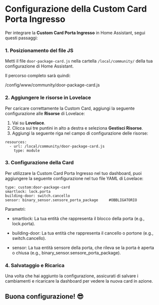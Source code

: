 # Configurazione della Custom Card Porta Ingresso

Per integrare la **Custom Card Porta Ingresso** in Home Assistant, segui questi passaggi:

### 1. Posizionamento del file JS

Metti il file `door-package-card.js` nella cartella `/local/community/` della tua configurazione di Home Assistant.

Il percorso completo sarà quindi:

/config/www/community/door-package-card.js



### 2. Aggiungere le risorse in Lovelace

Per caricare correttamente la Custom Card, aggiungi la seguente configurazione alle **Risorse** di Lovelace:

1. Vai su **Lovelace**.
2. Clicca sui tre puntini in alto a destra e seleziona **Gestisci Risorse**.
3. Aggiungi la seguente riga nel campo di configurazione delle risorse:

```
resources:
  - url: /local/community/door-package-card.js
    type: module
```
### 3. Configurazione della Card
Per utilizzare la Custom Card Porta Ingresso nel tuo dashboard, puoi aggiungere la seguente configurazione nel tuo file YAML di Lovelace:
```
type: custom:door-package-card
smartlock: lock.porta
building-door: switch.cancello
sensor: binary_sensor.sensore_porta_package     #OBBLIGATORIO
```

Parametri:
- smartlock: La tua entità che rappresenta il blocco della porta (e.g., lock.porta).

- building-door: La tua entità che rappresenta il cancello o portone (e.g., switch.cancello).

- sensor: La tua entità sensore della porta, che rileva se la porta è aperta o chiusa (e.g., binary_sensor.sensore_porta_package).

### 4. Salvataggio e Ricarica
Una volta che hai aggiunto la configurazione, assicurati di salvare i cambiamenti e ricaricare la dashboard per vedere la nuova card in azione.

## Buona configurazione! 😎
